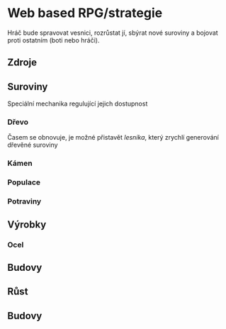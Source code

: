 # Web based RPG/strategie
Hráč bude spravovat vesnici, rozrůstat jí, sbýrat nové suroviny a bojovat proti ostatním (boti nebo hráči).
## Zdroje
## Suroviny
Speciální mechanika regulující jejich dostupnost
### Dřevo
  Časem se obnovuje, je možné přistavět *lesníka*, který zrychlí generování dřevěné suroviny
### Kámen
### Populace
### Potraviny
## Výrobky
### Ocel
## Budovy
## Růst
## Budovy
